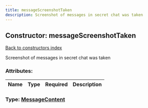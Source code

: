 ```yaml
---
title: messageScreenshotTaken
description: Screenshot of messages in secret chat was taken
---
```

## Constructor: messageScreenshotTaken  
[Back to constructors index](index.md)



Screenshot of messages in secret chat was taken

### Attributes:

| Name     |    Type       | Required | Description |
|----------|---------------|----------|-------------|



### Type: [MessageContent](../types/MessageContent.md)


